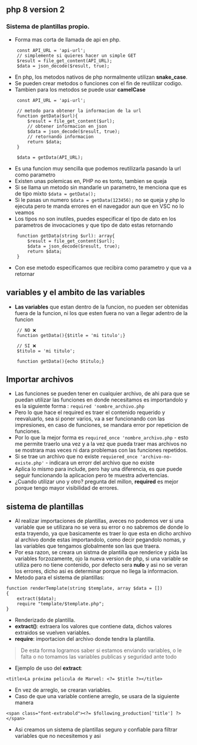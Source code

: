 ## php 8 version 2

### Sistema de plantillas propio.
- Forma mas corta de llamada de api en php.
~~~
    const API_URL = 'api-url';
    // simplemente si quieres hacer un simple GET
    $result = file_get_content(API_URL);
    $data = json_decode($result, true);
~~~
- En php, los metodos nativos de php normalmente utilizan **snake_case**.
- Se pueden crear metodos o funciones con el fin de reutilizar codigo.
- Tambien para los metodos se puede usar **camelCase**
~~~
    const API_URL = 'api-url';

    // metodo para obtener la informacion de la url
    function getData($url){
        $result = file_get_content($url);
        // obtener informacion en json
        $data = json_decode($result, true);
        // retornando informacion
        return $data;
    }

    $data = getData(API_URL);
~~~
- Es una funcion muy sencilla que podemos reutilizarla pasando la url como parametro 
- Existen unas polemicas en, PHP no es tonto, tambien se queja
- Si se llama un metodo sin mandarle un parametro, te menciona que es de tipo mixto `$data = getData();`
- Si le pasas un numero `$data = getData(123456);` no se queja y php lo ejecuta pero te manda errores en el navegador aun que en VSC no lo veamos
- Los tipos no son inutiles, puedes especificar el tipo de dato en los parametros de invocaciones y que tipo de dato estas retornando
~~~
    function getData(string $url): array{
        $result = file_get_content($url);
        $data = json_decode($result, true);
        return $data;
    }
~~~
- Con ese metodo especificamos que recibira como parametro y que va a retornar

## variables y el ambito de las variables
- **Las variables** que estan dentro de la funcion, no pueden ser obtenidas fuera de la funcion, ni los que esten fuera no van a llegar adentro de la funcion
~~~
    // NO ❌
    function getData(){$title = 'mi titulo';}

    // SI ❌
    $titulo = 'mi titulo';

    function getData(){echo $titulo;}
~~~

## Importar archivos
- Las funciones se pueden tener en cualquier archivo, de ahi para que se puedan utilizar las funciones en donde necesitamos es importandolo y es la siguiente forma : `required 'nombre_archivo.php`
- Pero lo que hace el required es traer el contenido requerido y reevaluarlo, sea si poner varios, va a ser funcionando con las impresiones, en caso de funciones, se mandara error por repeticion de funciones.
- Por lo que la mejor forma es `required_once 'nombre_archivo.php` - esto me permite traerlo una vez y a la vez que pueda traer mas archivos no se mostrara mas veces ni dara problemas con las funciones repetidos.
- Si se trae un archivo que no existe `requiered_once 'archivo-no-existe.php'` - indicara un errorr del archivo que no existe
- Aplica lo mismo para include, pero hay una diferencia, es que puede seguir funcionando la aplicacion pero te muestra advertencias.
- ¿Cuando utilizar uno y otro? pregunta del millon, **required** es mejor porque tengo mayor visibilidad de errores.

## sistema de plantillas
- Al realizar importaciones de plantillas, aveces no podemos ver si una variable que se utilizara no se vera su error o no sabremos de donde lo esta trayendo, ya que basicamente es traer lo que esta en dicho archivo al archivo donde estas importandolo, como decir pegandolo nomas, y las variables que tengamos globalmente son las que traera. 
- Por esa razon, se creara un sistma de plantilla que renderice y pida las variables forzozamente, ojo la nueva version de php, si una variable se utiliza pero no tiene contenido, por defecto sera **nulo** y asi no se veran los errores, dicho asi es determinar porque no llega la informacion.
- Metodo para el sistema de plantillas:
~~~
function renderTemplate(string $template, array $data = [])
{
    extract($data);
    require "template/$template.php";
}
~~~
- Renderizado de plantilla.
- **extract()**: extraera los valores que contiene data, dichos valores extraidos se vuelven variables.
- **require**: importacion del archivo donde tendra la plantilla.

>De esta forma logramos saber si estamos enviando variables, o le falta o no tomamos las variables publicas y seguridad ante todo
- Ejemplo de uso del **extract**:
~~~
<title>La próxima pelicula de Marvel: <?= $title ?></title>
~~~
- En vez de arreglo, se crearan variables.
- Caso de que una variable contiene arreglo, se usara de la siguiente manera
~~~
<span class="font-extrabold"><?= $following_production['title'] ?></span>
~~~
- Asi creamos un sistema de plantillas seguro y confiable para filtrar variables que no necesitemos y asi